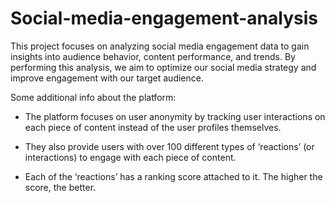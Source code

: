 # Social-media-engagement-analysis
This project focuses on analyzing social media engagement data to gain insights into audience behavior, content performance, and trends. By performing this analysis, we aim to optimize our social media strategy and improve engagement with our target audience.


Some additional info about the platform:

* The platform focuses on user anonymity by tracking user interactions on each piece of content instead of the user profiles themselves.

* They also provide users with over 100 different types of ‘reactions’ (or interactions) to engage with each piece of content.

* Each of the ‘reactions’ has a ranking score attached to it. The higher the score, the better.
